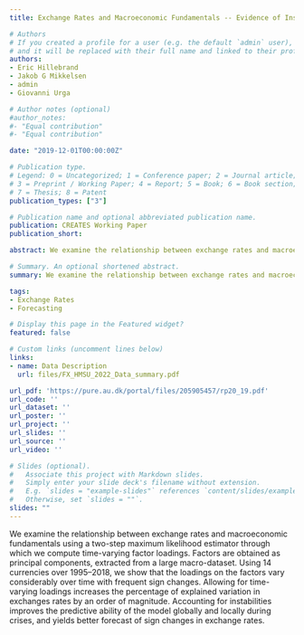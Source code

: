 ```yaml
---
title: Exchange Rates and Macroeconomic Fundamentals -- Evidence of Instabilities from Time-Varying Factor Loadings

# Authors
# If you created a profile for a user (e.g. the default `admin` user), write the username (folder name) here 
# and it will be replaced with their full name and linked to their profile.
authors:
- Eric Hillebrand
- Jakob G Mikkelsen
- admin
- Giovanni Urga

# Author notes (optional)
#author_notes:
#- "Equal contribution"
#- "Equal contribution"

date: "2019-12-01T00:00:00Z"

# Publication type.
# Legend: 0 = Uncategorized; 1 = Conference paper; 2 = Journal article;
# 3 = Preprint / Working Paper; 4 = Report; 5 = Book; 6 = Book section;
# 7 = Thesis; 8 = Patent
publication_types: ["3"]

# Publication name and optional abbreviated publication name.
publication: CREATES Working Paper
publication_short:

abstract: We examine the relationship between exchange rates and macroeconomic fundamentals using a two-step maximum likelihood estimator through which we compute time-varying factor loadings. Factors are obtained as principal components, extracted from a large macro-dataset. Using 14 currencies over 1995–2018, we show that the loadings on the factors vary considerably over time with frequent sign changes. Allowing for time-varying loadings increases the percentage of explained variation in exchanges rates by an order of magnitude. Accounting for instabilities improves the predictive ability of the model globally and locally during crises, and yields better forecast of sign changes in exchange rates.

# Summary. An optional shortened abstract.
summary: We examine the relationship between exchange rates and macroeconomic fundamentals using a two-step maximum likelihood estimator through which we compute time-varying factor loadings. Factors are obtained as principal components, extracted from a large macro-dataset. Using 14 currencies over 1995–2018, we show that the loadings on the factors vary considerably over time with frequent sign changes. Allowing for time-varying loadings increases the percentage of explained variation in exchanges rates by an order of magnitude. Accounting for instabilities improves the predictive ability of the model globally and locally during crises, and yields better forecast of sign changes in exchange rates.

tags: 
- Exchange Rates
- Forecasting

# Display this page in the Featured widget?
featured: false

# Custom links (uncomment lines below)
links:
- name: Data Description
  url: files/FX_HMSU_2022_Data_summary.pdf

url_pdf: 'https://pure.au.dk/portal/files/205905457/rp20_19.pdf'
url_code: ''
url_dataset: ''
url_poster: ''
url_project: ''
url_slides: ''
url_source: ''
url_video: ''

# Slides (optional).
#   Associate this project with Markdown slides.
#   Simply enter your slide deck's filename without extension.
#   E.g. `slides = "example-slides"` references `content/slides/example-slides.md`.
#   Otherwise, set `slides = ""`.
slides: ""
---
```


We examine the relationship between exchange rates and macroeconomic fundamentals using a two-step maximum likelihood estimator through which we compute time-varying factor loadings. Factors are obtained as principal components, extracted from a large macro-dataset. Using 14 currencies over 1995–2018, we show that the loadings on the factors vary considerably over time with frequent sign changes. Allowing for time-varying loadings increases the percentage of explained variation in exchanges rates by an order of magnitude. Accounting for instabilities improves the predictive ability of the model globally and locally during crises, and yields better forecast of sign changes in exchange rates.
